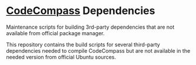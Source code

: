 [CodeCompass](http://github.com/Ericsson/CodeCompass) Dependencies
==================================================================

Maintenance scripts for building 3rd-party dependencies that are not available
from official package manager.

This repository contains the build scripts for several third-party dependencies
needed to compile CodeCompass but are not available in the needed version from
official Ubuntu sources.

